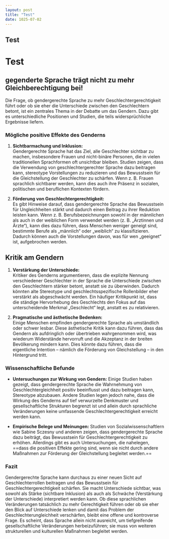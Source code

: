 ```yaml
---
layout: post
title: "Test"
date: 1025-07-02
---
```



## Test
# Test

## gegenderte Sprache trägt nicht zu mehr Gleichberechtigung bei!


Die Frage, ob gendergerechte Sprache zu mehr Geschlechtergerechtigkeit führt oder ob sie eher die Unterschiede zwischen den Geschlechtern betont, ist ein zentrales Thema in der Debatte um das Gendern. Dazu gibt es unterschiedliche Positionen und Studien, die teils widersprüchliche Ergebnisse liefern.

### Mögliche positive Effekte des Genderns

1. **Sichtbarmachung und Inklusion:**  
   Gendergerechte Sprache hat das Ziel, alle Geschlechter sichtbar zu machen, insbesondere Frauen und nicht-binäre Personen, die in vielen traditionellen Sprachformen oft unsichtbar bleiben. Studien zeigen, dass die Verwendung von geschlechtergerechter Sprache dazu beitragen kann, stereotype Vorstellungen zu reduzieren und das Bewusstsein für die Gleichstellung der Geschlechter zu schärfen. Wenn z. B. Frauen sprachlich sichtbarer werden, kann dies auch ihre Präsenz in sozialen, politischen und beruflichen Kontexten fördern.

2. **Förderung von Geschlechtergerechtigkeit:**  
   Es gibt Hinweise darauf, dass gendergerechte Sprache das Bewusstsein für Ungleichheiten stärkt und dadurch einen Beitrag zu ihrer Reduktion leisten kann. Wenn z. B. Berufsbezeichnungen sowohl in der männlichen als auch in der weiblichen Form verwendet werden (z. B. „Ärztinnen und Ärzte“), kann dies dazu führen, dass Menschen weniger geneigt sind, bestimmte Berufe als „männlich“ oder „weiblich“ zu klassifizieren. Dadurch können auch die Vorstellungen davon, was für wen „geeignet“ ist, aufgebrochen werden.

## Kritik am Gendern

1. **Verstärkung der Unterschiede:**  
   Kritiker des Genderns argumentieren, dass die explizite Nennung verschiedener Geschlechter in der Sprache die Unterschiede zwischen den Geschlechtern stärker betont, anstatt sie zu überwinden. Dadurch könnten alte Stereotype und geschlechtsspezifische Rollenbilder eher verstärkt als abgeschwächt werden. Ein häufiger Kritikpunkt ist, dass die ständige Hervorhebung des Geschlechts den Fokus auf das unterscheidende Merkmal „Geschlecht“ legt, anstatt es zu relativieren.

2. **Pragmatische und ästhetische Bedenken:**  
   Einige Menschen empfinden gendergerechte Sprache als umständlich oder schwer lesbar. Diese ästhetische Kritik kann dazu führen, dass das Gendern als aufdringlich oder übertrieben wahrgenommen wird, was wiederum Widerstände hervorruft und die Akzeptanz in der breiten Bevölkerung mindern kann. Dies könnte dazu führen, dass die eigentliche Intention – nämlich die Förderung von Gleichstellung – in den Hintergrund tritt.

### Wissenschaftliche Befunde

- **Untersuchungen zur Wirkung von Gendern:** Einige Studien haben gezeigt, dass gendergerechte Sprache die Wahrnehmung von Geschlechtergleichheit positiv beeinflusst und dazu beitragen kann, Stereotype abzubauen. Andere Studien legen jedoch nahe, dass die Wirkung des Genderns auf tief verwurzelte Denkmuster und gesellschaftliche Strukturen begrenzt ist und allein durch sprachliche Veränderungen keine umfassende Geschlechtergerechtigkeit erreicht werden kann.

- **Empirische Belege und Meinungen:** Studien von Sozialwissenschaftlern wie Sabine Sczesny und anderen zeigen, dass gendergerechte Sprache dazu beiträgt, das Bewusstsein für Geschlechtergerechtigkeit zu erhöhen. Allerdings gibt es auch Untersuchungen, die nahelegen, ==dass die positiven Effekte gering sind, wenn sie nicht durch andere Maßnahmen zur Förderung der Gleichstellung begleitet werden.==

### Fazit

Gendergerechte Sprache kann durchaus zu einer neuen Sicht auf Geschlechterrollen beitragen und das Bewusstsein für Geschlechtergerechtigkeit schärfen. Sie macht Unterschiede sichtbar, was sowohl als Stärke (sichtbare Inklusion) als auch als Schwäche (Verstärkung der Unterschiede) interpretiert werden kann. Ob diese sprachlichen Veränderungen tatsächlich zu mehr Gerechtigkeit führen oder ob sie eher den Blick auf Unterschiede lenken und damit das Problem der Geschlechterungleichheit verschärfen, bleibt eine offene und kontroverse Frage. Es scheint, dass Sprache allein nicht ausreicht, um tiefgreifende gesellschaftliche Veränderungen herbeizuführen; sie muss von weiteren strukturellen und kulturellen Maßnahmen begleitet werden.